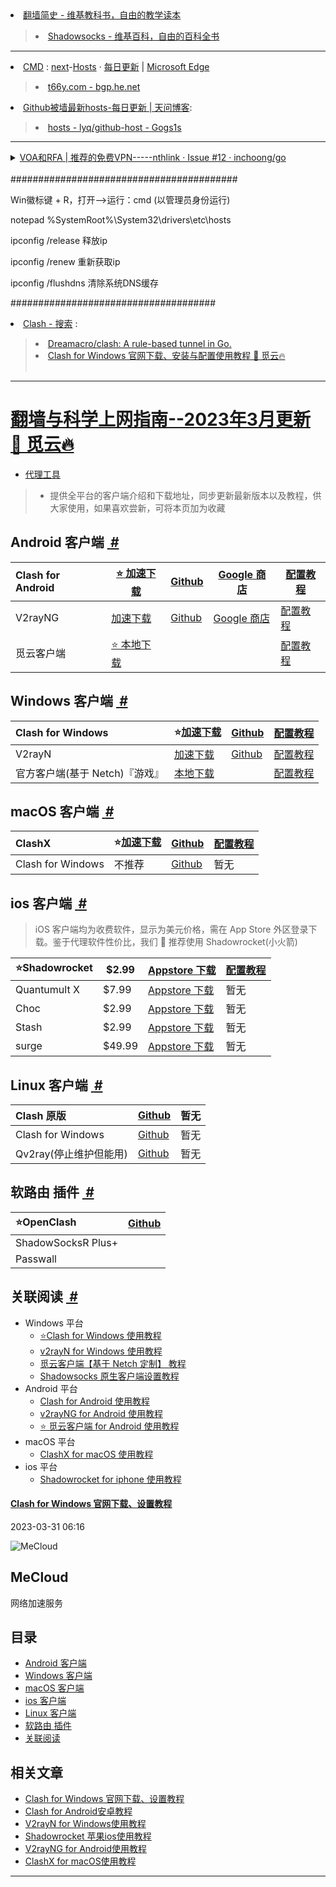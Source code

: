 <li><a href="https://zh.wikibooks.org/wiki/%E7%BF%BB%E5%A2%99%E7%AE%80%E5%8F%B2">翻墙简史 - 维基教科书，自由的教学读本</a></li>
<blockquote>
<li>
<a href="https://zh.wikipedia.org/wiki/Shadowsocks">Shadowsocks - 维基百科，自由的百科全书</a>
</li>
</blockquote>
<hr>
<li><a href="https://gitee.com/taoste/hosts/blob/Plan.ABZ/cmd.md#">CMD</a> : <a href="https://gitlab.com/ineo6/hosts/-/raw/master/next-hosts">next</a>-<a href="https://ineo6.github.io/hosts/">Hosts</a> · 
<a href="http://blog.yoqi.me/lyq/16489.html">每日更新</a> | <a href="https://gitee.com/taoste/wiki/raw/master/MicrosoftEdgeSetup.exe">Microsoft Edge</a></li>
<blockquote>
 <li>
<a href="https://bgp.he.net/dns/t66y.com">t66y.com - bgp.he.net</a>
  </li>
</blockquote>
<li><a href="http://blog.yoqi.me/lyq/16489.html">Github被墙最新hosts-每日更新 | 天问博客</a>:</li>
<blockquote><li><a href="https://code.git.yoqi.me/">hosts - lyq/github-host - Gogs1s</a></li></blockquote>
<hr>
<details>
			<summary><a href="https://github.com/inchoong/go/issues/12">VOA和RFA | 推荐的免费VPN-----nthlink · Issue #12 ·
					inchoong/go</a><br>
				<br>
			</summary>
			（<a href="https://github.com/yinghuocho/firefly-proxy/issues">Issues · yinghuocho/firefly-proxy</a>）<br>
		<br>
			<li><a href="https://www.bing.com/search?q=https%3A%2F%2Fs3.amazonaws.com%2Fpsiphon%2F&mkt=zh-CN">https://s3.amazonaws.com/psiphon/
					- Bing 搜索</a></li><br>
			<br>
			<li><a href="https://www.voachinese.com/subscribe.html">加入订阅名单|美国之音中文网电子新闻</a></li>
			<br>
			<br>
			<li><a href="https://www.voachinese.com/p/5985.html">VOA卫视卫星数据 - 美国之音中文网</a></li>
			<br>
			<br>
			<li><a href="https://www.voachinese.com/p/5869.html">如何收听VOA短波广播 - 美国之音中文网</a></li>
			<br>
			<br>
			<li><a href="https://www.voachinese.com/p/program-schedule.html">美国之音中文电视广播节目表及广播频率表 - 美国之音中文网</a></li>
			<br>
			<br>
			<li><a href="https://www.voachinese.com/VOAapps">美国之音手机应用程序 - 美国之音中文网</a></li>
			<br>
			<br>
			<li><a href="https://www.voachinese.com/p/4889.html">上网办法 - 美国之音中文网</a>:</li>
			<br>
			<br>
			<li> 👉
				<a href="https://www.voachinese.com/p/5985.html" title="美国之音中文网 - VOA卫视卫星数据 - 美国之音中文网">美国之音VOA</a>
				和
				<a href="https://www.rfa.org/mandarin/about/powangxilie-cite" title="破网系列 — RFA普通话主页">自由亚洲RFA</a>
				| 推荐的免费VPN：
				<a href="https://s3.us-west-1.amazonaws.com/dwo-jar-kmf-883/download.html">nthLink</a> |
				http://bit.ly/download-nthLink
			</li>
			<br>
			<br>
			应用程序商店:<br>
			<br>
			(iOS版) <a href="https://apps.apple.com/us/app/nthlink/id1467297604">nthLink on the App Store</a> |
			https://bit.ly/iOSnthLink <br>
			<br>
			(安卓版) <a href="https://play.google.com/store/apps/details?id=com.nthlink.android.client">nthLink - Google
				Play 上的应用</a> | http://bit.ly/nthLinkVOA <br>
			<br>
			(APK下载)<a href="https://apkpure.com/cn/nthlink/com.nthlink.android.client">nthLink安卓版应用APK下载</a> | <a
				href="https://play.google.com/store/apps/details?id=com.nthlink.android.client&gl=US">nthLink - Google
				Play 上的应用</a><br><br>
			<li>赛风3 (Psiphon3)</li>
			<a href="https://s3.amazonaws.com/psiphon/web/u1dy-me41-s9yv/zh/index.html">Psiphon | 适用于 Windows
				和移动设备的无审查互联网访问</a><br>
			https://bit.ly/download-psiphon<br>
			<a href="https://s3.amazonaws.com/psiphon/web/u1dy-me41-s9yv/zh/download.html#direct">Psiphon | 下载 Android
				应用和 Windows 客户端</a><br>
			您也可以发送电子邮件到 wangluo@saifeng3.com(可不填主题和内容)索取软件。
			<br><br>
			<br>
			<a href="https://www.psiphon.ca/"><strong>Psiphon 赛风 官网</strong> | 未经审查的 Windows 和移动互联网访问</a> <br>
			Psiphon Inc. @<a href="https://github.com/Psiphon-Inc">Github</a>
			<li><a href="https://s3.amazonaws.com/www.psiphon3.net/zh/nav/nav.html">Psiphon | 导航</a>:</li>
			<li><a href="https://s3.amazonaws.com/www.psiphon3.net/zh/psiphon-guide.html">Psiphon | 赛风指南</a></li>
			<li><a href="https://s3.amazonaws.com/www.psiphon3.net/zh/faq.html">Psiphon | 常见问题与解答</a></li>
			<li><a href="https://s3.amazonaws.com/www.psiphon3.net/zh/blog/index.html">Psiphon | 赛风团队博客</a></li>
			<li><a href="https://s3.amazonaws.com/www.psiphon3.net/zh/open-source.html">Psiphon | 开放源代码</a></li>
			<li><a href="https://s3.amazonaws.com/www.psiphon3.net/zh/about.html">Psiphon | 关于我们</a></li>
			<li><a href="https://s3.amazonaws.com/www.psiphon3.net/zh/download.html">Psiphon | 下载 Android 应用和 Windows
					客户端</a></li><br>
			<br>
		</details>
#########################################

Win徽标键 + R，打开-->运行：cmd (以管理员身份运行)

notepad %SystemRoot%\System32\drivers\etc\hosts

ipconfig /release 释放ip

ipconfig /renew 重新获取ip

ipconfig /flushdns 清除系统DNS缓存

#####################################

<li><a href="https://cn.bing.com/search?q=Clash">Clash - 搜索</a> : </li>
<blockquote>
<li><a href="https://github.com/Dreamacro/clash">Dreamacro/clash: A rule-based tunnel in Go.</a></li>
<li><a href="https://doc.miyun.app/app/clash-win/">Clash for Windows 官网下载、安装与配置使用教程 🌟 觅云🔥</a></li><br>
</blockquote>

<hr>

<div class=card-text>
<h1 class=card-text--title><a href="https://doc.miyun.app/proxytools/">翻墙与科学上网指南--2023年3月更新</a>
<a href="https://doc.miyun.app/">🌟 觅云🔥</a></h1>
<ul class=card-text--tag>
<li>
<a href=https://doc.miyun.app/categories/%E4%BB%A3%E7%90%86%E5%B7%A5%E5%85%B7/>代理工具</a>
</li>
</ul>
</div>
</div>
</div>
<div class=article-content>
<div class="markdown-body content-padding-large soft-size--large soft-style--box">
<blockquote>
<ul>
<li>提供全平台的客户端介绍和下载地址，同步更新最新版本以及教程，供大家使用，如果喜欢尝新，可将本页加为收藏</li>
</ul>
</blockquote>
<h2 id=android-客户端>Android 客户端&nbsp;<a class=headline-hash href=#android-客户端>
<i class=headline-icon>#</i>
</a>
</h2>
<table>
<thead>
<tr>
<th style=text-align:left>Clash for Android</th>
<th>
<a href=https://ghproxy.com/https://github.com/Kr328/ClashForAndroid/releases/download/v2.5.12/cfa-2.5.12-premium-armeabi-v7a-release.apk target=_blank>⭐ 加速下载</a>
</th>
<th>
<a href=https://github.com/Kr328/ClashForAndroid/releases target=_blank>Github</a>
</th>
<th>
<a href="https://play.google.com/store/apps/details?id=com.github.kr328.clash&hl=zh&gl=US" target=_blank>Google 商店</a>
</th>
<th>
<a href=/clash-for-android>配置教程</a>
</th>
</tr>
</thead>
<tbody>
<tr>
<td style=text-align:left>V2rayNG</td>
<td>
<a href=https://ghproxy.com/https://github.com/2dust/v2rayNG/releases/download/1.7.35/v2rayNG_1.7.35.apk target=_blank>加速下载</a>
</td>
<td>
<a href=https://github.com/2dust/v2rayNG/releases target=_blank>Github</a>
</td>
<td>
<a href="https://play.google.com/store/apps/details?id=com.v2ray.ang&hl=zh&gl=US" target=_blank>Google 商店</a>
</td>
<td>
<a href=/v2rayng>配置教程</a>
</td>
</tr>
<tr>
<td style=text-align:left>觅云客户端</td>
<td>
<a href=/apps/android-miyun/mobile-armeabi-v7a-release.apk>⭐ 本地下载</a>
</td>
<td>
</td>
<td>
</td>
<td>
<a href=/mecloud-for-android>配置教程</a>
</td>
</tr>
</tbody>
</table>
<h2 id=windows-客户端>Windows 客户端&nbsp;<a class=headline-hash href=#windows-客户端>
<i class=headline-icon>#</i>
</a>
</h2>
<table>
<thead>
<tr>
<th style=text-align:left>Clash for Windows</th>
<th>⭐<a href=https://ghproxy.com/https://github.com/Fndroid/clash_for_windows_pkg/releases/download/0.20.19/Clash.for.Windows.Setup.0.20.19.arm64.exe target=_blank>加速下载</a>
</th>
<th>
<a href=https://github.com/Fndroid/clash_for_windows_pkg/releases target=_blank>Github</a>
</th>
<th>
<a href=/clash-for-windows>配置教程</a>
</th>
</tr>
</thead>
<tbody>
<tr>
<td style=text-align:left>V2rayN</td>
<td>
<a href=https://ghproxy.com/https://github.com/2dust/v2rayN/releases/download/5.39/v2rayN-Core.zip target=_blank>加速下载</a>
</td>
<td>
<a href=https://github.com/2dust/v2rayN/releases target=_blank>Github</a>
</td>
<td>
<a href=/v2rayn>配置教程</a>
</td>
</tr>
<tr>
<td style=text-align:left>官方客户端(基于 Netch)『游戏』</td>
<td>
<a href=/apps/miyun-client-base-netch.zip>本地下载</a>
</td>
<td>
</td>
<td>
<a href=/mecloud-for-windows/>配置教程</a>
</td>
</tr>
</tbody>
</table>
<h2 id=macos-客户端>macOS 客户端&nbsp;<a class=headline-hash href=#macos-客户端>
<i class=headline-icon>#</i>
</a>
</h2>
<table>
<thead>
<tr>
<th style=text-align:left>ClashX</th>
<th>⭐<a href=https://ghproxy.com/https://github.com/yichengchen/clashX/releases/download/1.96.2/ClashX.dmg target=_blank>加速下载</a>
</th>
<th>
<a href=https://github.com/yichengchen/clashX/releases target=_blank>Github</a>
</th>
<th>
<a href=/clashx>配置教程</a>
</th>
</tr>
</thead>
<tbody>
<tr>
<td style=text-align:left>Clash for Windows</td>
<td>不推荐</td>
<td>
<a href=https://github.com/Fndroid/clash_for_windows_pkg/releases target=_blank>Github</a>
</td>
<td>暂无</td>
</tr>
</tbody>
</table>
<h2 id=ios-客户端>ios 客户端&nbsp;<a class=headline-hash href=#ios-客户端>
<i class=headline-icon>#</i>
</a>
</h2>
<blockquote>
<p>iOS 客户端均为收费软件，显示为美元价格，需在 App Store 外区登录下载。鉴于代理软件性价比，我们 🌈 推荐使用 Shadowrocket(小火箭)</p>
</blockquote>
<table>
<thead>
<tr>
<th style=text-align:left>⭐Shadowrocket</th>
<th>$2.99</th>
<th>
<a href=https://apps.apple.com/us/app/shadowrocket/id932747118 target=_blank>Appstore 下载</a>
</th>
<th>
<a href=/shadowrocket>配置教程</a>
</th>
</tr>
</thead>
<tbody>
<tr>
<td style=text-align:left>Quantumult X</td>
<td>$7.99</td>
<td>
<a href=https://apps.apple.com/us/app/quantumult-x/id1443988620 target=_blank>Appstore 下载</a>
</td>
<td>暂无</td>
</tr>
<tr>
<td style=text-align:left>Choc</td>
<td>$2.99</td>
<td>
<a href=https://apps.apple.com/us/app/choc/id1582542227 target=_blank>Appstore 下载</a>
</td>
<td>暂无</td>
</tr>
<tr>
<td style=text-align:left>Stash</td>
<td>$2.99</td>
<td>
<a href="https://apps.apple.com/us/app/stash/id1596063349?l=zh" target=_blank>Appstore 下载</a>
</td>
<td>暂无</td>
</tr>
<tr>
<td style=text-align:left>surge</td>
<td>$49.99</td>
<td>
<a href=https://apps.apple.com/us/app/surge-4/id1442620678 target=_blank>Appstore 下载</a>
</td>
<td>暂无</td>
</tr>
</tbody>
</table>
<h2 id=linux-客户端>Linux 客户端&nbsp;<a class=headline-hash href=#linux-客户端>
<i class=headline-icon>#</i>
</a>
</h2>
<table>
<thead>
<tr>
<th style=text-align:left>Clash 原版</th>
<th>
<a href=https://github.com/Dreamacro/clash/releases target=_blank>Github</a>
</th>
<th>暂无</th>
</tr>
</thead>
<tbody>
<tr>
<td style=text-align:left>Clash for Windows</td>
<td>
<a href=https://github.com/Fndroid/clash_for_windows_pkg/releases target=_blank>Github</a>
</td>
<td>暂无</td>
</tr>
<tr>
<td style=text-align:left>Qv2ray(停止维护但能用)</td>
<td>
<a href=https://github.com/Qv2ray/Qv2ray target=_blank>Github</a>
</td>
<td>暂无</td>
</tr>
</tbody>
</table>
<h2 id=软路由-插件>软路由 插件&nbsp;<a class=headline-hash href=#软路由-插件>
<i class=headline-icon>#</i>
</a>
</h2>
<table>
<thead>
<tr>
<th style=text-align:left>⭐OpenClash</th>
<th>
<a href=https://github.com/Dreamacro/clash/releases target=_blank>Github</a>
</th>
</tr>
</thead>
<tbody>
<tr>
<td style=text-align:left>ShadowSocksR Plus+</td>
<td>
</td>
</tr>
<tr>
<td style=text-align:left>Passwall</td>
<td>
</td>
</tr>
</tbody>
</table>
<h2 id=关联阅读>关联阅读&nbsp;<a class=headline-hash href=#关联阅读>
<i class=headline-icon>#</i>
</a>
</h2>
<ul>
<li>Windows 平台<ul>
<li>
<a href=/clash-for-windows/>⭐Clash for Windows 使用教程</a>
</li>
<li>
<a href=/v2rayn/>v2rayN for Windows 使用教程</a>
</li>
<li>
<a href=/mecloud-for-windows/>觅云客户端【基于 Netch 定制】 教程</a>
</li>
<li>
<a href=https://wiki.miyun.app/windows-Shadowsocks.html target=_blank>Shadowsocks 原生客户端设置教程</a>
</li>
</ul>
</li>
<li>Android 平台<ul>
<li>
<a href=/clash-for-android/>Clash for Android 使用教程</a>
</li>
<li>
<a href=/v2rayng/>v2rayNG for Android 使用教程</a>
</li>
<li>
<a href=/mecloud-for-android/>⭐ 觅云客户端 for Android 使用教程</a>
</li>
</ul>
</li>
<li>macOS 平台<ul>
<li>
<a href=/clashx/>ClashX for macOS 使用教程</a>
</li>
</ul>
</li>
<li>ios 平台<ul>
<li>
<a href=/shadowrocket/>Shadowrocket for iphone 使用教程</a>
</li>
</ul>
</li>
</ul>
</div>
</div>
<div class=article-paging>
<section class="post-paging--item card-container content-padding-primary soft-size--primary soft-style--box">
<div class=card-cover>
</div>
<div class=card-text>
<a href=/clash-for-windows/>
<h4 class="card-text--title text-ellipsis">Clash for Windows 官网下载、设置教程</h4>
</a>
<p class=card-text--row>2023-03-31 06:16</p>
</div>
</section>
</div>
</div>
<aside class=widget-info>
<section class="aside-widget widget-author content-padding-large soft-size--large soft-style--box">
<div class=widget-body>
<div class="author-box avatar">
<img class="author-avatar soft-size--round soft-style--box" src=/images/avatar-doc.jpeg alt=MeCloud>
<h2 class="author-name text-ellipsis">MeCloud</h2>
<p class="author-desc text-ellipsis">网络加速服务</p>
</div>
</div>
</section>
<section class="aside-widget widget-toc content-padding-large soft-size--large soft-style--box">
<h2 class=widget-header>
<div class=title>
<span>目录</span>
</div>
</h2>
<div class=widget-body>
<nav id=TableOfContents>
<ul>
<li>
<a href=#android-客户端>Android 客户端</a>
</li>
<li>
<a href=#windows-客户端>Windows 客户端</a>
</li>
<li>
<a href=#macos-客户端>macOS 客户端</a>
</li>
<li>
<a href=#ios-客户端>ios 客户端</a>
</li>
<li>
<a href=#linux-客户端>Linux 客户端</a>
</li>
<li>
<a href=#软路由-插件>软路由 插件</a>
</li>
<li>
<a href=#关联阅读>关联阅读</a>
</li>
</ul>
</nav>
</div>
</section>
<section class="aside-widget widget-articles content-padding-large soft-size--large soft-style--box">
<h2 class=widget-header>
<div class=title>
<span>相关文章</span>
</div>
</h2>
<div class=widget-body>
<ul class=post-list>
<li class=post-item>
<a href=/clash-for-windows/>Clash for Windows 官网下载、设置教程</a>
</li>
<li class=post-item>
<a href=/clash-for-android/>Clash for Android安卓教程</a>
</li>
<li class=post-item>
<a href=/v2rayn/>V2rayN for Windows使用教程</a>
</li>
<li class=post-item>
<a href=/shadowrocket/>Shadowrocket 苹果ios使用教程</a>
</li>
<li class=post-item>
<a href=/v2rayng/>V2rayNG for Android使用教程</a>
</li>
<li class=post-item>
<a href=/clashx/>ClashX for macOS使用教程</a>
</li>
</ul>
</div>
<hr>
